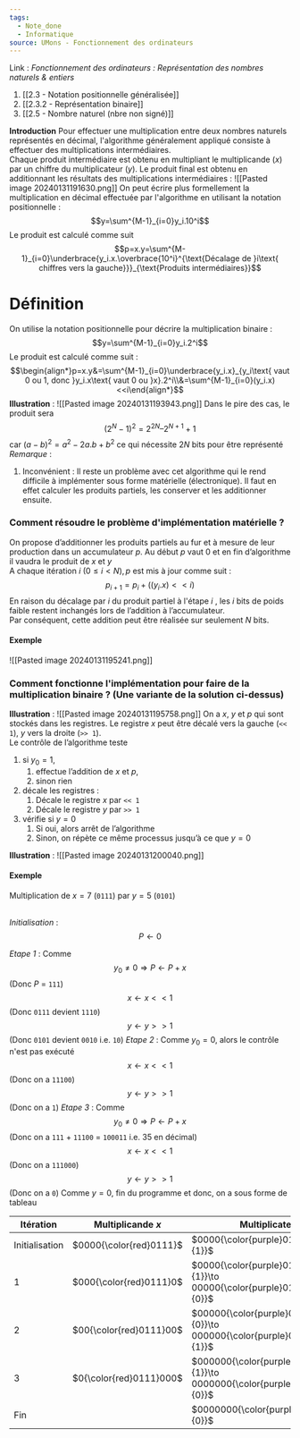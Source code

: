 ```yaml
---
tags:
  - Note_done
  - Informatique
source: UMons - Fonctionnement des ordinateurs
---
```


Link :
_Fonctionnement des ordinateurs : Représentation des nombres naturels & entiers_
1. [[2.3 - Notation positionnelle généralisée]]
1. [[2.3.2 - Représentation binaire]]
1. [[2.5 - Nombre naturel (nbre non signé)]]



**Introduction**
Pour effectuer une multiplication entre deux nombres naturels représentés en décimal, l'algorithme généralement appliqué consiste à effectuer des multiplications intermédiaires.
\
Chaque produit intermédiaire est obtenu en multipliant le multiplicande ($x$) par un chiffre du multiplicateur ($y$). Le produit final est obtenu en additionnant les résultats des multiplications intermédiaires : ![[Pasted image 20240131191630.png]]
On peut écrire plus formellement la multiplication en décimal effectuée par l'algorithme en utilisant la notation positionnelle : $$y=\sum^{M-1}_{i=0}y_i.10^i$$ Le produit est calculé comme suit $$p=x.y=\sum^{M-1}_{i=0}\underbrace{y_i.x.\overbrace{10^i}^{\text{Décalage de }i\text{ chiffres vers la gauche}}}_{\text{Produits intermédiaires}}$$


# Définition
On utilise la notation positionnelle pour décrire la multiplication binaire : $$y=\sum^{M-1}_{i=0}y_i.2^i$$ Le produit est calculé comme suit : $$\begin{align*}p=x.y&=\sum^{M-1}_{i=0}\underbrace{y_i.x}_{y_i\text{ vaut 0 ou 1, donc  }y_i.x\text{ vaut 0 ou }x}.2^i\\&=\sum^{M-1}_{i=0}(y_i.x)<<i\end{align*}$$
**Illustration** : ![[Pasted image 20240131193943.png]]
Dans le pire des cas, le produit sera $$(2^{N}-1)^2 = 2^{2N} – 2^{N+1} + 1$$ car $(a-b)^2=a^2 -2a.b+b^2$ 
 ce qui nécessite $2N$ bits pour être représenté
\
_Remarque_ : 
1. Inconvénient : Il reste un problème avec cet algorithme qui le rend difficile à implémenter sous forme matérielle (électronique). Il faut en effet calculer les produits partiels, les conserver et les additionner ensuite.
### Comment résoudre le problème d'implémentation matérielle ?
On propose d’additionner les produits partiels au fur et à mesure de leur production dans un accumulateur $p$. Au début $p$ vaut 0 et en fin d’algorithme il vaudra le produit de $x$ et $y$
\
A chaque itération $i\ (0 ≤ i < N), p$ est mis à jour comme suit : $$p_{i+1}=p_i+((y_i.x)<<i)$$
En raison du décalage par $i$ du produit partiel à l'étape $i$ , les $i$ bits de poids faible restent inchangés lors de l’addition à l’accumulateur. 
\
Par conséquent, cette addition peut être réalisée sur seulement $N$ bits.

#### Exemple
![[Pasted image 20240131195241.png]]

### Comment fonctionne l'implémentation pour faire de la multiplication binaire ? (Une variante de la solution ci-dessus)
**Illustration** : ![[Pasted image 20240131195758.png]]
On a $x,\ y$ et $p$ qui sont stockés dans les registres. Le registre $x$ peut être décalé vers la gauche (`<< 1`), $y$ vers la droite (`>> 1`). 
\
Le contrôle de l’algorithme teste 
1. si $y_0=1$, 
	1. effectue l’addition de $x$ et $p$, 
	2. sinon rien
2. décale les registres :
	1. Décale le registre $x$ par `<< 1` 
	2. Décale le registre $y$ par `>> 1`
3. vérifie si $y=0$ 
	1. Si oui, alors arrêt de l’algorithme 
	2. Sinon, on répète ce même processus jusqu’à ce que $y=0$ 

**Illustration** : ![[Pasted image 20240131200040.png]]
#### Exemple
Multiplication de $x=7$ (`0111`) par $y=5$ (`0101`)

\
_Initialisation_ :
$$P\leftarrow 0$$

_Etape 1_ :
Comme $$y_0 \neq 0 \Rightarrow P\leftarrow P+x$$ (Donc $P$ = `111`)
$$x \leftarrow x << 1$$ (Donc `0111` devient `1110`)
$$y \leftarrow y >> 1$$ (Donc `0101` devient `0010` i.e. `10`)
_Etape 2_ :
Comme $y_0=0$, alors le contrôle n'est pas exécuté 
$$x \leftarrow x << 1$$ (Donc on a `11100`)
$$y \leftarrow y >> 1$$ (Donc on a `1`)
_Etape 3_ :
Comme $$y_0 \neq 0 \Rightarrow P \leftarrow P+x$$ (Donc on a `111` + `11100` = `100011` i.e. 35 en décimal)
$$x \leftarrow x << 1$$ (Donc on a `111000`)
$$y \leftarrow y >> 1$$ (Donc on a `0`)
Comme $y=0$, fin du programme et donc, on a sous forme de tableau 

| Itération | Multiplicande $x$ | Multiplicateur $y$ | Produit $P$ |
|---|---|---|---|
|Initialisation| $0000{\color{red}0111}$ | $0000{\color{purple}010\underset{—}{1}}$ |00000000|
|1|$000{\color{red}0111}0$|$0000{\color{purple}010\underset{—}{1}}\to 00000{\color{purple}01\underset{—}{0}}$|$00000000 + 00000{\color{yellow}111}$ 
|2|$00{\color{red}0111}00$|$00000{\color{purple}01\underset{—}{0}}\to 000000{\color{purple}0\underset{—}{1}}$|$00000{\color{yellow}111}$
|3|$0{\color{red}0111}000$|$000000{\color{purple}0\underset{—}{1}}\to 0000000{\color{purple}\underset{—}{0}}$|$00000{\color{yellow}111}+000{\color{yellow}11100}$|
|Fin| |$0000000{\color{purple}\underset{—}{0}}$|$100011$ |